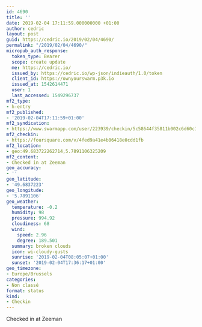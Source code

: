 ```yaml
---
id: 4690
title: ''
date: 2019-02-04 17:11:59.000000000 +01:00
author: cedric
layout: post
guid: https://cedric.io/2019/02/04/4690/
permalink: "/2019/02/04/4690/"
micropub_auth_response:
  token_type: Bearer
  scope: create update
  me: https://cedric.io/
  issued_by: https://cedric.io/wp-json/indieauth/1.0/token
  client_id: https://ownyourswarm.p3k.io
  issued_at: 1542614471
  user: 1
  last_accessed: 1549296737
mf2_type:
- h-entry
mf2_published:
- '2019-02-04T17:11:59+01:00'
mf2_syndication:
- https://www.swarmapp.com/user/223939/checkin/5c58644f35811b002c6d60c1
mf2_checkin:
- https://foursquare.com/v/4fed9a41e4b06418e0cdd1fb
mf2_location:
- geo:49.683722262714,5.7891106325209
mf2_content:
- Checked in at Zeeman
geo_accuracy:
- ''
geo_latitude:
- '49.6837223'
geo_longitude:
- '5.7891106'
geo_weather:
  temperature: -0.2
  humidity: 98
  pressure: 994.92
  cloudiness: 68
  wind:
    speed: 2.96
    degree: 189.501
  summary: broken clouds
  icon: wi-cloudy-gusts
  sunrise: '2019-02-04T08:05:07+01:00'
  sunset: '2019-02-04T17:36:17+01:00'
geo_timezone:
- Europe/Brussels
categories:
- Non classé
format: status
kind:
- Checkin
---
```

Checked in at Zeeman